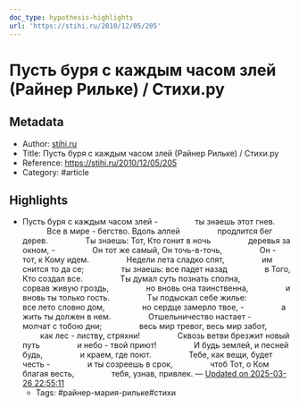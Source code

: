 ```yaml
---
doc_type: hypothesis-highlights
url: 'https://stihi.ru/2010/12/05/205'
---
```

# Пусть буря с каждым часом злей (Райнер Рильке) / Стихи.ру

## Metadata
- Author: [stihi.ru]()
- Title: Пусть буря с каждым часом злей (Райнер Рильке) / Стихи.ру
- Reference: https://stihi.ru/2010/12/05/205
- Category: #article

## Highlights
- Пусть буря с каждым часом злей -                 ты знаешь этот гнев.                 Все в мире - бегство. Вдоль аллей                 продлится бег дерев.                 Ты знаешь: Тот, Кто гонит в ночь                 деревья за окном, -                 Он тот же самый, Он точь-в-точь,                 Он - тот, к Кому идем.                 Недели лета сладко спят,                 им снится то да се;                 ты знаешь: все падет назад                 в Того, Кто создал все.                 Ты думал суть познать сполна,                 сорвав живую гроздь,                 но вновь она таинственна,                 и вновь ты только гость.                 Ты подыскал себе жилье:                 все лето словно дом,                 но сердце замерло твое, -                 а жить ты должен в нем.                 Отшельничество настает -                 молчат с тобою дни;                 весь мир тревог, весь мир забот,                 как лес - листву, стряхни!                 Сквозь ветви брезжит новый путь                 и небо - твой приют!                 И будь землей, и песней будь,                 и краем, где поют.                 Тебе, как вещи, будет честь -                 и ты созреешь в срок,                 чтоб Тот, о Ком благая весть,                 тебя, узнав, привлек. — [Updated on 2025-03-26 22:55:11](https://hyp.is/OkKBegp8EfCcGZ8q7zkgtw/stihi.ru/2010/12/05/205)
   - Tags: #райнер-мария-рильке#стихи
